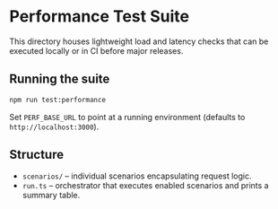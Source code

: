 # Performance Test Suite

This directory houses lightweight load and latency checks that can be executed locally or in CI before major releases.

## Running the suite

```bash
npm run test:performance
```

Set `PERF_BASE_URL` to point at a running environment (defaults to `http://localhost:3000`).

## Structure

- `scenarios/` – individual scenarios encapsulating request logic.
- `run.ts` – orchestrator that executes enabled scenarios and prints a summary table.

